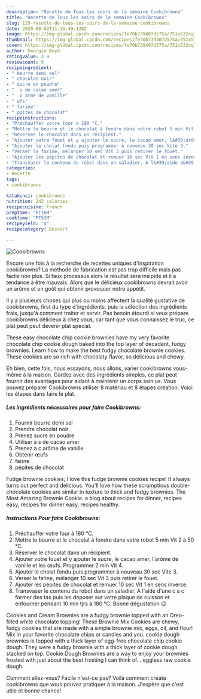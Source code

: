 ```yaml
---
description: "Recette de Tous les soirs de la semaine Cookibrowns"
title: "Recette de Tous les soirs de la semaine Cookibrowns"
slug: 129-recette-de-tous-les-soirs-de-la-semaine-cookibrowns
date: 2020-08-02T11:16:49.138Z
image: https://img-global.cpcdn.com/recipes/fe70b739407d575a/751x532cq70/cookibrowns-photo-principale-de-la-recette.jpg
thumbnail: https://img-global.cpcdn.com/recipes/fe70b739407d575a/751x532cq70/cookibrowns-photo-principale-de-la-recette.jpg
cover: https://img-global.cpcdn.com/recipes/fe70b739407d575a/751x532cq70/cookibrowns-photo-principale-de-la-recette.jpg
author: Georgie Boyd
ratingvalue: 3.9
reviewcount: 9
recipeingredient:
- " beurre demi sel"
- " chocolat noir"
- " sucre en poudre"
- "  s de cacao amer"
- "  c arme de vanille"
- " ufs"
- " farine"
- " ppites de chocolat"
recipeinstructions:
- "Préchauffer votre four à 180 °C."
- "Mettre le beurre et le chocolat à fondre dans votre robot 5 min Vit 2 à 50 °C."
- "Réserver le chocolat dans un récipient."
- "Ajouter votre fouet et y ajouter le sucre, le cacao amer, l&#39;arôme de vanille et les œufs. Programmer 2 min Vit 4."
- "Ajouter le cholat fondu puis programmer à nouveau 30 sec Vite 3."
- "Verser la farine, mélanger 10 sec Vit 3 puis retirer le fouet."
- "Ajouter les pépites de chocolat et remuer 10 sec Vit 1 en sens inverse."
- "Transvaser le contenu du robot dans un saladier. A l&#39;aide d&#39;une c à c former des tas puis les déposer sur votre plaque de cuisson et enfourner pendant 10 min tjrs à 180 °C. Bonne dégustation 😉"
categories:
- Recette
tags:
- cookibrowns

katakunci: cookibrowns 
nutrition: 242 calories
recipecuisine: French
preptime: "PT16M"
cooktime: "PT53M"
recipeyield: "4"
recipecategory: Dessert

---
```



![Cookibrowns](https://img-global.cpcdn.com/recipes/fe70b739407d575a/751x532cq70/cookibrowns-photo-principale-de-la-recette.jpg)

Encore une fois à la recherche de recettes uniques d'inspiration cookibrowns? La méthode de fabrication est pas trop difficile mais pas facile non plus. Si faux processus alors le résultat sera insipide et il a tendance à être mauvais. Alors que le délicieux cookibrowns devrait avoir un arôme et un goût qui obtenir provoquer notre appétit.

Il y a plusieurs choses qui plus ou moins affectent la qualité gustative de cookibrowns, first du type d'ingrédients, puis la sélection des ingrédients frais, jusqu'à comment traiter et servir. Pas besoin étourdi si veux prépare cookibrowns délicieux à chez vous, car tant que vous connaissez le truc, ce plat peut peut devenir plat spécial.

These easy chocolate chip cookie brownies have my very favorite chocolate chip cookie dough baked into the top layer of decadent, fudgy brownies. Learn how to make the best fudgy chocolate brownie cookies. These cookies are so rich with chocolaty flavor, so delicious and chewy.


Eh bien, cette fois, nous essayons, nous allons, varier cookibrowns vous-même à la maison. Gardez avec des ingrédients simples, ce plat peut fournir des avantages pour aidant à maintenir un corps sain us. Vous pouvez préparer Cookibrowns utiliser 8 matériau et 8 étapes création. Voici les étapes dans faire le plat.

<!--inarticleads1-->

##### Les ingrédients nécessaires pour faire Cookibrowns:

1. Fournir  beurre demi sel
1. Prendre  chocolat noir
1. Prenez  sucre en poudre
1. Utiliser  à s de cacao amer
1. Prenez  à c arôme de vanille
1. Obtenir  œufs
1.   farine
1.   pépites de chocolat


Fudge brownie cookies; I love this fudge brownie cookies recipe! It always turns out perfect and delicious. You&#39;ll love how these scrumptious double-chocolate cookies are similar in texture to thick and fudgy brownies. The Most Amazing Brownie Cookie. a blog about recipes for dinner, recipes easy, recipes for dinner easy, recipes healthy. 

<!--inarticleads2-->

##### Instructions Pour faire Cookibrowns:

1. Préchauffer votre four à 180 °C.
1. Mettre le beurre et le chocolat à fondre dans votre robot 5 min Vit 2 à 50 °C.
1. Réserver le chocolat dans un récipient.
1. Ajouter votre fouet et y ajouter le sucre, le cacao amer, l&#39;arôme de vanille et les œufs. Programmer 2 min Vit 4.
1. Ajouter le cholat fondu puis programmer à nouveau 30 sec Vite 3.
1. Verser la farine, mélanger 10 sec Vit 3 puis retirer le fouet.
1. Ajouter les pépites de chocolat et remuer 10 sec Vit 1 en sens inverse.
1. Transvaser le contenu du robot dans un saladier. A l&#39;aide d&#39;une c à c former des tas puis les déposer sur votre plaque de cuisson et enfourner pendant 10 min tjrs à 180 °C. Bonne dégustation 😉


Cookies and Cream Brownies are a fudgy brownie topped with an Oreo-filled white chocolate topping! These Brownie Mix Cookies are chewy, fudgy cookies that are made with a simple brownie mix, eggs, oil, and flour! Mix in your favorite chocolate chips or candies and you..cookie dough brownies is topped with a thick layer of egg-free chocolate chip cookie dough. They were a fudgy brownie with a thick layer of cookie dough stacked on top. Cookie Dough Brownies are a way to enjoy your brownies frosted with just about the best frosting I can think of… eggless raw cookie dough. 


Comment allez-vous? Facile n'est-ce pas? Voilà comment create cookibrowns que vous pouvez pratiquer à la maison. J'espère que c'est utile et bonne chance!
